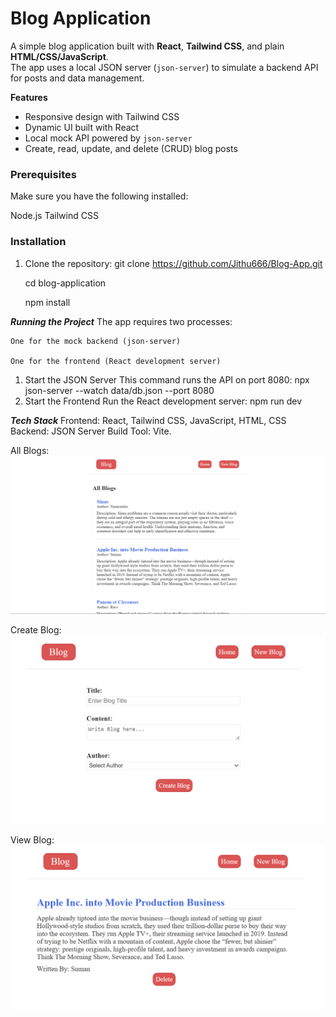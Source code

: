 # Blog Application

A simple blog application built with **React**, **Tailwind CSS**, and plain **HTML/CSS/JavaScript**.  
The app uses a local JSON server (`json-server`) to simulate a backend API for posts and data management.

**Features**

- Responsive design with Tailwind CSS
- Dynamic UI built with React
- Local mock API powered by `json-server`
- Create, read, update, and delete (CRUD) blog posts

### Prerequisites

Make sure you have the following installed:

Node.js
Tailwind CSS

### Installation

1. Clone the repository:
   git clone https://github.com/Jithu666/Blog-App.git

   cd blog-application

   npm install

**_Running the Project_**
The app requires two processes:

    One for the mock backend (json-server)

    One for the frontend (React development server)

1. Start the JSON Server
   This command runs the API on port 8080:
   npx json-server --watch data/db.json --port 8080
2. Start the Frontend
   Run the React development server:
   npm run dev

**_Tech Stack_**
Frontend: React, Tailwind CSS, JavaScript, HTML, CSS
Backend: JSON Server
Build Tool: Vite.

All Blogs:
![alt text](image.png)

Create Blog:
![alt text](image-1.png)

View Blog:
![alt text](image-2.png)
